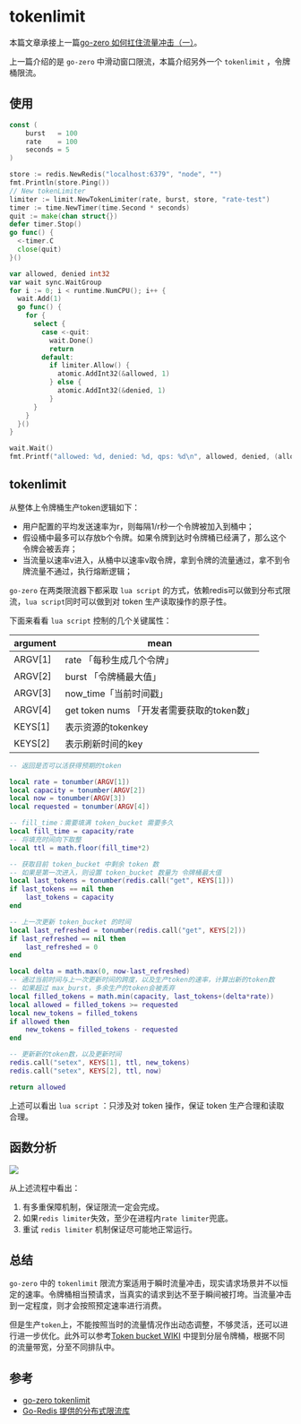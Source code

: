 # tokenlimit

本篇文章承接上一篇[go-zero 如何扛住流量冲击（一）](https://gocn.vip/topics/11247)。


上一篇介绍的是 `go-zero` 中滑动窗口限流，本篇介绍另外一个 `tokenlimit` ，令牌桶限流。


## 使用


```go
const (
	burst   = 100
	rate    = 100
	seconds = 5
)

store := redis.NewRedis("localhost:6379", "node", "")
fmt.Println(store.Ping())
// New tokenLimiter
limiter := limit.NewTokenLimiter(rate, burst, store, "rate-test")
timer := time.NewTimer(time.Second * seconds)
quit := make(chan struct{})
defer timer.Stop()
go func() {
  <-timer.C
  close(quit)
}()

var allowed, denied int32
var wait sync.WaitGroup
for i := 0; i < runtime.NumCPU(); i++ {
  wait.Add(1)
  go func() {
    for {
      select {
        case <-quit:
          wait.Done()
          return
        default:
          if limiter.Allow() {
            atomic.AddInt32(&allowed, 1)
          } else {
            atomic.AddInt32(&denied, 1)
          }
      }
    }
  }()
}

wait.Wait()
fmt.Printf("allowed: %d, denied: %d, qps: %d\n", allowed, denied, (allowed+denied)/seconds)
```


## tokenlimit


从整体上令牌桶生产token逻辑如下：


- 用户配置的平均发送速率为r，则每隔1/r秒一个令牌被加入到桶中；
- 假设桶中最多可以存放b个令牌。如果令牌到达时令牌桶已经满了，那么这个令牌会被丢弃；
- 当流量以速率v进入，从桶中以速率v取令牌，拿到令牌的流量通过，拿不到令牌流量不通过，执行熔断逻辑；



`go-zero` 在两类限流器下都采取 `lua script` 的方式，依赖redis可以做到分布式限流，`lua script`同时可以做到对 token 生产读取操作的原子性。


下面来看看 `lua script` 控制的几个关键属性：

| **argument** | **mean** |
| --- | --- |
| ARGV[1] | rate 「每秒生成几个令牌」 |
| ARGV[2] | burst 「令牌桶最大值」 |
| ARGV[3] | now_time「当前时间戳」 |
| ARGV[4] | get token nums 「开发者需要获取的token数」 |
| KEYS[1] | 表示资源的tokenkey |
| KEYS[2] | 表示刷新时间的key |



```lua
-- 返回是否可以活获得预期的token

local rate = tonumber(ARGV[1])
local capacity = tonumber(ARGV[2])
local now = tonumber(ARGV[3])
local requested = tonumber(ARGV[4])

-- fill_time：需要填满 token_bucket 需要多久
local fill_time = capacity/rate
-- 将填充时间向下取整
local ttl = math.floor(fill_time*2)

-- 获取目前 token_bucket 中剩余 token 数
-- 如果是第一次进入，则设置 token_bucket 数量为 令牌桶最大值
local last_tokens = tonumber(redis.call("get", KEYS[1]))
if last_tokens == nil then
    last_tokens = capacity
end

-- 上一次更新 token_bucket 的时间
local last_refreshed = tonumber(redis.call("get", KEYS[2]))
if last_refreshed == nil then
    last_refreshed = 0
end

local delta = math.max(0, now-last_refreshed)
-- 通过当前时间与上一次更新时间的跨度，以及生产token的速率，计算出新的token数
-- 如果超过 max_burst，多余生产的token会被丢弃
local filled_tokens = math.min(capacity, last_tokens+(delta*rate))
local allowed = filled_tokens >= requested
local new_tokens = filled_tokens
if allowed then
    new_tokens = filled_tokens - requested
end

-- 更新新的token数，以及更新时间
redis.call("setex", KEYS[1], ttl, new_tokens)
redis.call("setex", KEYS[2], ttl, now)

return allowed
```


上述可以看出 `lua script` ：只涉及对 token 操作，保证 token 生产合理和读取合理。


## 函数分析


![](https://cdn.nlark.com/yuque/0/2020/png/261626/1606107337223-7756ecdf-acb6-48c2-9ff5-959de01a1a03.png#align=left&display=inline&height=896&margin=%5Bobject%20Object%5D&originHeight=896&originWidth=2038&status=done&style=none&width=2038)


从上述流程中看出：


1. 有多重保障机制，保证限流一定会完成。
1. 如果`redis limiter`失效，至少在进程内`rate limiter`兜底。
1. 重试 `redis limiter` 机制保证尽可能地正常运行。



## 总结


`go-zero` 中的 `tokenlimit` 限流方案适用于瞬时流量冲击，现实请求场景并不以恒定的速率。令牌桶相当预请求，当真实的请求到达不至于瞬间被打垮。当流量冲击到一定程度，则才会按照预定速率进行消费。


但是生产`token`上，不能按照当时的流量情况作出动态调整，不够灵活，还可以进行进一步优化。此外可以参考[Token bucket WIKI](https://en.wikipedia.org/wiki/Token_bucket) 中提到分层令牌桶，根据不同的流量带宽，分至不同排队中。


## 参考


- [go-zero tokenlimit](https://github.com/zeromicro/go-zero/blob/master/core/limit/tokenlimit.go)
- [Go-Redis 提供的分布式限流库](https://github.com/go-redis/redis_rate)

<Vssue title="tokenLimit" />
